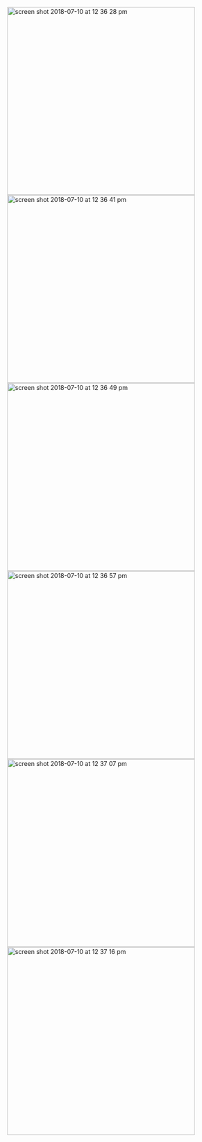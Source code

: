 
<p float="left">

<img width="432" height=”600” alt="screen shot 2018-07-10 at 12 36 28 pm" src="https://user-images.githubusercontent.com/41017424/42527389-219f00ce-843e-11e8-89b6-2b009aa83f3c.png">
<img width="432" height=”600” alt="screen shot 2018-07-10 at 12 36 41 pm" src="https://user-images.githubusercontent.com/41017424/42527391-2264b210-843e-11e8-9dae-f4cba17765e7.png">
<img width="432" height=”600” alt="screen shot 2018-07-10 at 12 36 49 pm" src="https://user-images.githubusercontent.com/41017424/42527392-23716982-843e-11e8-86dc-bad790261297.png">
<img width="432" height=”600” alt="screen shot 2018-07-10 at 12 36 57 pm" src="https://user-images.githubusercontent.com/41017424/42527394-246d7fd8-843e-11e8-9128-e63415bd48d1.png">
<img width="432" height=”600” alt="screen shot 2018-07-10 at 12 37 07 pm" src="https://user-images.githubusercontent.com/41017424/42527395-25508c7e-843e-11e8-9ac9-0683feaf2e9f.png">
<img width="432" height=”600” alt="screen shot 2018-07-10 at 12 37 16 pm" src="https://user-images.githubusercontent.com/41017424/42527399-26588c66-843e-11e8-8abd-2d6c9b0a1f0f.png">

</p>
